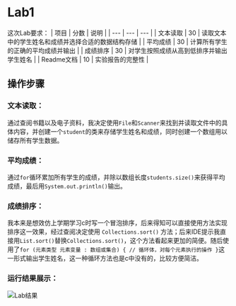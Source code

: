 # Lab1
这次Lab要求：
| 项目 | 分数 | 说明 |
| --- | --- | --- |
| 文本读取 | 30 | 读取文本中的学生姓名和成绩并选择合适的数据结构存储 |
| 平均成绩 | 30 | 计算所有学生的正确的平均成绩并输出 |
| 成绩排序 | 30 | 对学生按照成绩从高到低排序并输出学生姓名 |
| Readme文档 | 10 | 实验报告的完整性 |

## 操作步骤

### 文本读取：
通过查阅书籍以及电子资料，我决定使用`File`和`Scanner`来找到并读取文件中的具体内容，并创建一个`student`的类来存储学生姓名和成绩，同时创建一个数组用以储存所有学生数据。
### 平均成绩：
通过`for`循环累加所有学生的成绩，并除以数组长度`students.size()`来获得平均成绩，最后用`System.out.println()`输出。
### 成绩排序：
我本来是想效仿上学期学习c时写一个冒泡排序，后来得知可以直接使用方法实现排序这一效果，经过查阅决定使用 `Collections.sort()` 方法；后来IDE提示我直接用`List.sort()`替换`Collections.sort()`，这个方法看起来更加的简便。随后使用了`for (元素类型 元素变量 : 数组或集合) { // 循环体，对每个元素执行的操作 }`这一形式输出学生姓名，这一种循环方法也是c中没有的，比较方便简洁。
### 运行结果展示：
![Lab结果](/imgs/2025-02-25/ZSb165VRyDgrIfK5.png)

<!--stackedit_data:
eyJoaXN0b3J5IjpbNjg3OTQ0MzQ4LDY3MDg2Mzk3OF19
-->
